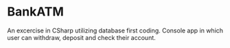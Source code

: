 # BankATM

An excercise in CSharp utilizing database first coding.  Console app in which user can withdraw, deposit and check their account.

